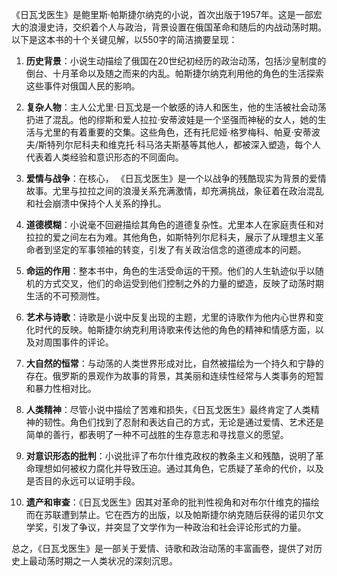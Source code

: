 《日瓦戈医生》是鲍里斯·帕斯捷尔纳克的小说，首次出版于1957年。这是一部宏大的浪漫史诗，交织着个人与政治，背景设置在俄国革命和随后的内战动荡时期。以下是这本书的十个关键见解，以550字的简洁摘要呈现：

1. **历史背景**：小说生动描绘了俄国在20世纪初经历的政治动荡，包括沙皇制度的倒台、十月革命以及随之而来的内乱。帕斯捷尔纳克利用他的角色的生活探索这些事件对俄国人民的影响。

2. **复杂人物**：主人公尤里·日瓦戈是一个敏感的诗人和医生，他的生活被社会动荡扔进了混乱。他的缪斯和爱人拉拉·安蒂波娃是一个坚强而神秘的女人，她的生活与尤里的有着重要的交集。这些角色，还有托尼娅·格罗梅科、帕夏·安蒂波夫/斯特列尔尼科夫和维克托·科马洛夫斯基等其他人，都被深入塑造，每个人代表着人类经验和意识形态的不同面向。

3. **爱情与战争**：在核心， 《日瓦戈医生》是一个以战争的残酷现实为背景的爱情故事。尤里与拉拉之间的浪漫关系充满激情，却充满挑战，象征着在政治混乱和社会崩溃中保持个人关系的挣扎。

4. **道德模糊**：小说毫不回避描绘其角色的道德复杂性。尤里本人在家庭责任和对拉拉的爱之间左右为难。其他角色，如斯特列尔尼科夫，展示了从理想主义革命者到坚定的军事领袖的转变，引发了有关政治信念的道德成本的问题。

5. **命运的作用**：整本书中，角色的生活受命运的干预。他们的人生轨迹似乎以随机的方式交叉，他们的命运受到他们控制之外的力量的塑造，反映了动荡时期生活的不可预测性。

6. **艺术与诗歌**：诗歌是小说中反复出现的主题，尤里的诗歌作为他内心世界和变化时代的反映。帕斯捷尔纳克利用诗歌来传达他的角色的精神和情感方面，以及对周围事件的评论。

7. **大自然的恒常**：与动荡的人类世界形成对比，自然被描绘为一个持久和宁静的存在。俄罗斯的景观作为故事的背景，其美丽和连续性经常与人类事务的短暂和暴力性相对比。

8. **人类精神**：尽管小说中描绘了苦难和损失，《日瓦戈医生》最终肯定了人类精神的韧性。角色们找到了忍耐和表达自己的方式，无论是通过爱情、艺术还是简单的善行，都表明了一种不可战胜的生存意志和寻找意义的愿望。

9. **对意识形态的批判**：小说批评了布尔什维克政权的教条主义和残酷，说明了革命理想如何被权力腐化并导致压迫。通过其角色，它质疑了革命的代价，以及是否目的永远可以证明手段。

10. **遗产和审查**：《日瓦戈医生》因其对革命的批判性视角和对布尔什维克的描绘而在苏联遭到禁止。它在西方的出版，以及帕斯捷尔纳克随后获得的诺贝尔文学奖，引发了争议，并突显了文学作为一种政治和社会评论形式的力量。

总之，《日瓦戈医生》是一部关于爱情、诗歌和政治动荡的丰富画卷，提供了对历史上最动荡时期之一人类状况的深刻沉思。
